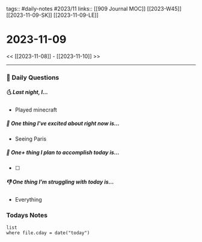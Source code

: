 tags:: #daily-notes #2023/11 
links:: [[909 Journal MOC]] [[2023-W45]] [[2023-11-09-SK]] [[2023-11-09-LE]] 
# 2023-11-09

<< [[2023-11-08]] - [[2023-11-10]] >>

---
### 📅 Daily Questions
##### 🌜 Last night, I...
- Played minecraft

##### 🙌 One thing I've excited about right now is...
- Seeing Paris

##### 🚀 One+ thing I plan to accomplish today is...
- [ ] 

##### 👎 One thing I'm struggling with today is...
- Everything

### Todays Notes
```dataview
list 
where file.cday = date("today")
```